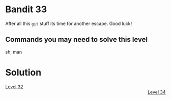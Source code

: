 <html>
<h1>Bandit 33</h1>

<p>After all this <code class="language-plaintext highlighter-rouge">git</code> stuff its time for another escape. Good luck!</p>

<h2 id="commands-you-may-need-to-solve-this-level">Commands you may need to solve this level</h2>
<p>sh, man</p>

<h1>Solution</h1>
<div style="text-align: left"><a href="./bandit32.md">Level 32</a></div>
<div style="text-align: right"><a href="./bandit34.md">Level 34</a></div>
</html>
